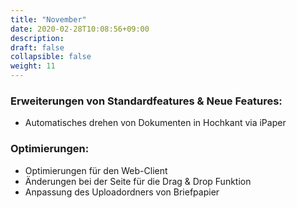 ```yaml
---
title: "November"
date: 2020-02-28T10:08:56+09:00
description: 
draft: false
collapsible: false
weight: 11
---
```

### Erweiterungen von Standardfeatures & Neue Features:
- Automatisches drehen von Dokumenten in Hochkant via iPaper


### Optimierungen:
- Optimierungen für den Web-Client
- Änderungen bei der Seite für die Drag & Drop Funktion
- Anpassung des Uploadordners von Briefpapier